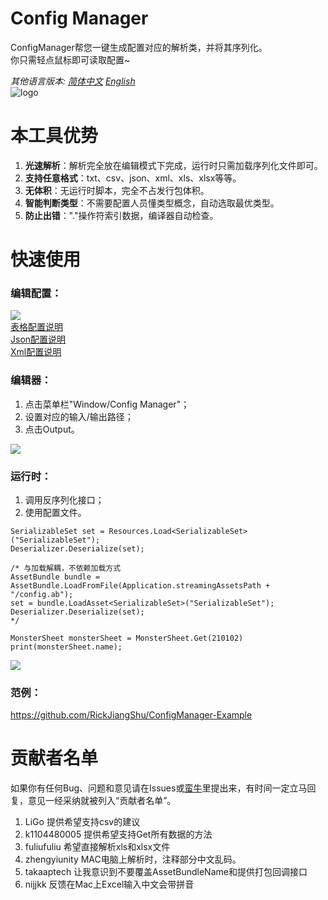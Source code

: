 # Config Manager
ConfigManager帮您一键生成配置对应的解析类，并将其序列化。<br>
你只需轻点鼠标即可读取配置~<br>

*其他语言版本: [简体中文](README.md) [English](README.en.md)*<br>
![logo](https://github.com/RickJiangShu/ConfigManager-Example/blob/master/Poster/Icon/Icon516x389.png "logo")

# 本工具优势
1. **光速解析**：解析完全放在编辑模式下完成，运行时只需加载序列化文件即可。
2. **支持任意格式**：txt、csv、json、xml、xls、xlsx等等。
3. **无体积**：无运行时脚本，完全不占发行包体积。
4. **智能判断类型**：不需要配置人员懂类型概念，自动选取最优类型。
5. **防止出错**："."操作符索引数据，编译器自动检查。

# 快速使用
### 编辑配置：
![](https://raw.githubusercontent.com/RickJiangShu/ConfigManager-Example/master/Poster/p3.jpg "")<br>
[表格配置说明](https://github.com/RickJiangShu/ConfigManager-Example/blob/master/Doc/Sheet.md "表格配置说明")<br>
[Json配置说明](https://github.com/RickJiangShu/ConfigManager-Example/blob/master/Doc/Json.md "Json配置说明")<br>
[Xml配置说明](https://github.com/RickJiangShu/ConfigManager-Example/blob/master/Doc/Xml.md "Xml配置说明")<br>

### 编辑器：
1. 点击菜单栏"Window/Config Manager"；
2. 设置对应的输入/输出路径；
3. 点击Output。

![](https://raw.githubusercontent.com/RickJiangShu/ConfigManager-Example/master/Poster/p4.jpg "")
<br>
### 运行时：
1. 调用反序列化接口；
2. 使用配置文件。
```
SerializableSet set = Resources.Load<SerializableSet>("SerializableSet");
Deserializer.Deserialize(set);

/* 与加载解耦，不依赖加载方式
AssetBundle bundle = AssetBundle.LoadFromFile(Application.streamingAssetsPath + "/config.ab");
set = bundle.LoadAsset<SerializableSet>("SerializableSet");
Deserializer.Deserialize(set);
*/
        
MonsterSheet monsterSheet = MonsterSheet.Get(210102)
print(monsterSheet.name);
```

![](https://raw.githubusercontent.com/RickJiangShu/ConfigManager-Example/master/Poster/p7.jpg "")

### 范例：
https://github.com/RickJiangShu/ConfigManager-Example

# 贡献者名单
如果你有任何Bug、问题和意见请在Issues或[蛮牛](http://www.manew.com/thread-105598-1-1.html "一键读取Txt、Excel等表格配置【源码+原理】")里提出来，有时间一定立马回复，意见一经采纳就被列入“贡献者名单”。
1. LiGo 提供希望支持csv的建议
2. k1104480005 提供希望支持Get所有数据的方法
3. fuliufuliu 希望直接解析xls和xlsx文件
4. zhengyiunity MAC电脑上解析时，注释部分中文乱码。
5. takaaptech 让我意识到不要覆盖AssetBundleName和提供打包回调接口
6. nijjkk 反馈在Mac上Excel输入中文会带拼音
